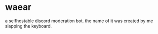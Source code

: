 # waear
a selfhostable discord moderation bot. the name of it was created by me slapping the keyboard.
